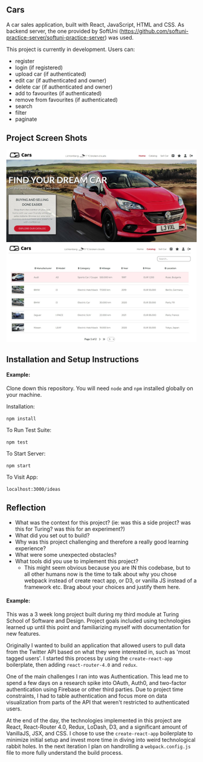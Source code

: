 ## Cars

A car sales application, built with React, JavaScript, HTML and CSS. As backend server, the one provided by SoftUni (https://github.com/softuni-practice-server/softuni-practice-server) was used.

This project is currently in development. Users can:

-   register
-   login (if registered)
-   upload car (if authenticated)
-   edit car (if authenticated and owner)
-   delete car (if authenticated and owner)
-   add to favourites (if authenticated)
-   remove from favourites (if authenticated)
-   search
-   filter
-   paginate

## Project Screen Shots

<img src="./src/images/screenshot1.JPG" alt="screenshot">
<img src="./src/images/screenshot2.JPG" alt="screenshot">

## Installation and Setup Instructions

#### Example:

Clone down this repository. You will need `node` and `npm` installed globally on your machine.

Installation:

`npm install`

To Run Test Suite:

`npm test`

To Start Server:

`npm start`

To Visit App:

`localhost:3000/ideas`

## Reflection

-   What was the context for this project? (ie: was this a side project? was this for Turing? was this for an experiment?)
-   What did you set out to build?
-   Why was this project challenging and therefore a really good learning experience?
-   What were some unexpected obstacles?
-   What tools did you use to implement this project?
    -   This might seem obvious because you are IN this codebase, but to all other humans now is the time to talk about why you chose webpack instead of create react app, or D3, or vanilla JS instead of a framework etc. Brag about your choices and justify them here.

#### Example:

This was a 3 week long project built during my third module at Turing School of Software and Design. Project goals included using technologies learned up until this point and familiarizing myself with documentation for new features.

Originally I wanted to build an application that allowed users to pull data from the Twitter API based on what they were interested in, such as 'most tagged users'. I started this process by using the `create-react-app` boilerplate, then adding `react-router-4.0` and `redux`.

One of the main challenges I ran into was Authentication. This lead me to spend a few days on a research spike into OAuth, Auth0, and two-factor authentication using Firebase or other third parties. Due to project time constraints, I had to table authentication and focus more on data visualization from parts of the API that weren't restricted to authenticated users.

At the end of the day, the technologies implemented in this project are React, React-Router 4.0, Redux, LoDash, D3, and a significant amount of VanillaJS, JSX, and CSS. I chose to use the `create-react-app` boilerplate to minimize initial setup and invest more time in diving into weird technological rabbit holes. In the next iteration I plan on handrolling a `webpack.config.js` file to more fully understand the build process.
